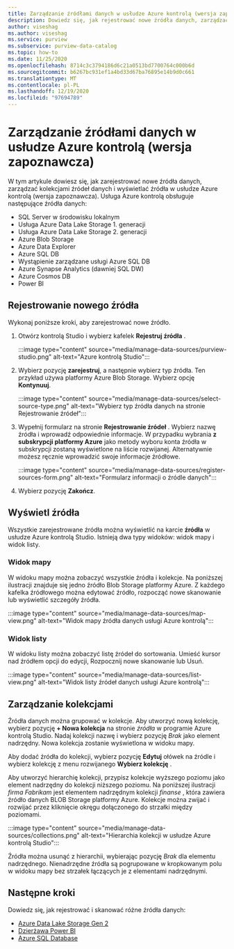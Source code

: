 ```yaml
---
title: Zarządzanie źródłami danych w usłudze Azure kontrolą (wersja zapoznawcza)
description: Dowiedz się, jak rejestrować nowe źródła danych, zarządzać kolekcjami źródeł danych i wyświetlać źródła w usłudze Azure kontrolą (wersja zapoznawcza).
author: viseshag
ms.author: viseshag
ms.service: purview
ms.subservice: purview-data-catalog
ms.topic: how-to
ms.date: 11/25/2020
ms.openlocfilehash: 8714c3c3794186d6c21a0513bd7700764c000b6d
ms.sourcegitcommit: b6267bc931ef1a4bd33d67ba76895e14b9d0c661
ms.translationtype: MT
ms.contentlocale: pl-PL
ms.lasthandoff: 12/19/2020
ms.locfileid: "97694789"
---
```

# <a name="manage-data-sources-in-azure-purview-preview"></a>Zarządzanie źródłami danych w usłudze Azure kontrolą (wersja zapoznawcza)

W tym artykule dowiesz się, jak zarejestrować nowe źródła danych, zarządzać kolekcjami źródeł danych i wyświetlać źródła w usłudze Azure kontrolą (wersja zapoznawcza). Usługa Azure kontrolą obsługuje następujące źródła danych:

* SQL Server w środowisku lokalnym
* Usługa Azure Data Lake Storage 1. generacji 
* Usługa Azure Data Lake Storage 2. generacji
* Azure Blob Storage
* Azure Data Explorer
* Azure SQL DB
* Wystąpienie zarządzane usługi Azure SQL DB
* Azure Synapse Analytics (dawniej SQL DW)
* Azure Cosmos DB
* Power BI

## <a name="register-a-new-source"></a>Rejestrowanie nowego źródła

Wykonaj poniższe kroki, aby zarejestrować nowe źródło.

1. Otwórz kontrolą Studio i wybierz kafelek **Rejestruj źródła** .

   :::image type="content" source="media/manage-data-sources/purview-studio.png" alt-text="Azure kontrolą Studio":::

1. Wybierz pozycję **zarejestruj**, a następnie wybierz typ źródła. Ten przykład używa platformy Azure Blob Storage. Wybierz opcję **Kontynuuj**.

   :::image type="content" source="media/manage-data-sources/select-source-type.png" alt-text="Wybierz typ źródła danych na stronie Rejestrowanie źródeł":::

1. Wypełnij formularz na stronie **Rejestrowanie źródeł** . Wybierz nazwę źródła i wprowadź odpowiednie informacje. W przypadku wybrania **z subskrypcji platformy Azure** jako metody wyboru konta źródła w subskrypcji zostaną wyświetlone na liście rozwijanej. Alternatywnie możesz ręcznie wprowadzić swoje informacje źródłowe.

   :::image type="content" source="media/manage-data-sources/register-sources-form.png" alt-text="Formularz informacji o źródle danych":::

1. Wybierz pozycję **Zakończ**.

## <a name="view-sources"></a>Wyświetl źródła

Wszystkie zarejestrowane źródła można wyświetlić na karcie **źródła** w usłudze Azure kontrolą Studio. Istnieją dwa typy widoków: widok mapy i widok listy.

### <a name="map-view"></a>Widok mapy

W widoku mapy można zobaczyć wszystkie źródła i kolekcje. Na poniższej ilustracji znajduje się jedno źródło Blob Storage platformy Azure. Z każdego kafelka źródłowego można edytować źródło, rozpocząć nowe skanowanie lub wyświetlić szczegóły źródła.

:::image type="content" source="media/manage-data-sources/map-view.png" alt-text="Widok mapy źródła danych usługi Azure kontrolą":::

### <a name="list-view"></a>Widok listy

W widoku listy można zobaczyć listę źródeł do sortowania. Umieść kursor nad źródłem opcji do edycji, Rozpocznij nowe skanowanie lub Usuń.

:::image type="content" source="media/manage-data-sources/list-view.png" alt-text="Widok listy źródeł danych usługi Azure kontrolą":::

## <a name="manage-collections"></a>Zarządzanie kolekcjami

Źródła danych można grupować w kolekcje. Aby utworzyć nową kolekcję, wybierz pozycję **+ Nowa kolekcja** na stronie *źródła* w programie Azure kontrolą Studio. Nadaj kolekcji nazwę i wybierz pozycję *Brak* jako element nadrzędny. Nowa kolekcja zostanie wyświetlona w widoku mapy.

Aby dodać źródła do kolekcji, wybierz pozycję **Edytuj** ołówek na źródle i wybierz kolekcję z menu rozwijanego **Wybierz kolekcję** .

Aby utworzyć hierarchię kolekcji, przypisz kolekcje wyższego poziomu jako element nadrzędny do kolekcji niższego poziomu. Na poniższej ilustracji *firma Fabrikam* jest elementem nadrzędnym kolekcji *finanse* , która zawiera źródło danych BLOB Storage platformy Azure. Kolekcje można zwijać i rozwijać przez kliknięcie okręgu dołączonego do strzałki między poziomami.

:::image type="content" source="media/manage-data-sources/collections.png" alt-text="Hierarchia kolekcji w usłudze Azure kontrolą Studio":::

Źródła można usunąć z hierarchii, wybierając pozycję *Brak* dla elementu nadrzędnego. Nienadrzędne źródła są pogrupowane w kropkowanym polu w widoku mapy bez strzałek łączących je z elementami nadrzędnymi.

## <a name="next-steps"></a>Następne kroki

Dowiedz się, jak rejestrować i skanować różne źródła danych:

* [Azure Data Lake Storage Gen 2](register-scan-adls-gen2.md)
* [Dzierżawa Power BI](register-scan-power-bi-tenant.md)
* [Azure SQL Database](register-scan-azure-sql-database.md)
